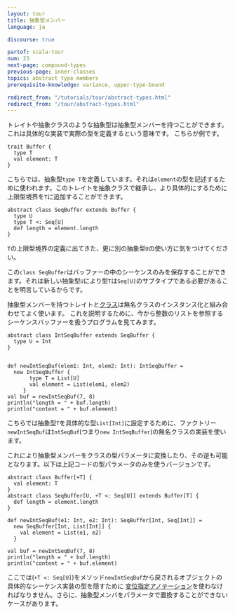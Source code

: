 ```yaml
---
layout: tour
title: 抽象型メンバー
language: ja

discourse: true

partof: scala-tour
num: 23
next-page: compound-types
previous-page: inner-classes
topics: abstract type members
prerequisite-knowledge: variance, upper-type-bound

redirect_from: "/tutorials/tour/abstract-types.html"
redirect_from: "/tour/abstract-types.html"
---
```


トレイトや抽象クラスのような抽象型は抽象型メンバーを持つことができます。
これは具体的な実装で実際の型を定義するという意味です。
こちらが例です。

```tut
trait Buffer {
  type T
  val element: T
}
```
こちらでは、抽象型`type T`を定義しています。それは`element`の型を記述するために使われます。このトレイトを抽象クラスで継承し、より具体的にするために上限型境界を`T`に追加することができます。

```tut
abstract class SeqBuffer extends Buffer {
  type U
  type T <: Seq[U]
  def length = element.length
}
```
`T`の上限型境界の定義に出てきた、更に別の抽象型`U`の使い方に気をつけてください。

この`class SeqBuffer`はバッファーの中のシーケンスのみを保存することができます。それは新しい抽象型`U`により型`T`は`Seq[U]`のサブタイプである必要があることを明言しているからです。

抽象型メンバーを持つトレイトと[クラス](classes.html)は無名クラスのインスタンス化と組み合わせてよく使います。
これを説明するために、今から整数のリストを参照するシーケンスバッファーを扱うプログラムを見てみます。

```tut
abstract class IntSeqBuffer extends SeqBuffer {
  type U = Int
}


def newIntSeqBuf(elem1: Int, elem2: Int): IntSeqBuffer =
  new IntSeqBuffer {
       type T = List[U]
       val element = List(elem1, elem2)
     }
val buf = newIntSeqBuf(7, 8)
println("length = " + buf.length)
println("content = " + buf.element)
```
こちらでは抽象型`T`を具体的な型`List[Int]`に設定するために、ファクトリー`newIntSeqBuf`は`IntSeqBuf`(つまり`new IntSeqBuffer`)の無名クラスの実装を使います。

これにより抽象型メンバーをクラスの型パラメータに変換したり、その逆も可能となります。以下は上記コードの型パラメータのみを使うバージョンです。

```tut
abstract class Buffer[+T] {
  val element: T
}
abstract class SeqBuffer[U, +T <: Seq[U]] extends Buffer[T] {
  def length = element.length
}

def newIntSeqBuf(e1: Int, e2: Int): SeqBuffer[Int, Seq[Int]] =
  new SeqBuffer[Int, List[Int]] {
    val element = List(e1, e2)
  }

val buf = newIntSeqBuf(7, 8)
println("length = " + buf.length)
println("content = " + buf.element)
```
ここでは(`+T <: Seq[U]`)をメソッド`newIntSeqBuf`から戻されるオブジェクトの具体的なシーケンス実装の型を隠すために [変位指定アノテーション](variances.html)を使わなければなりません。さらに、抽象型メンバをパラメータで置換することができないケースがあります。
